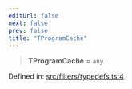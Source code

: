 ```yaml
---
editUrl: false
next: false
prev: false
title: "TProgramCache"
---
```


> **TProgramCache** = `any`

Defined in: [src/filters/typedefs.ts:4](https://github.com/fabricjs/fabric.js/blob/9a792f4b7b8031f02ec7ea4ce8c99f810e45cfec/src/filters/typedefs.ts#L4)
